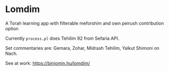 # Lomdim

A Torah learning app with filterable meforshim and own peirush contribution option

Currently `process.pl` does Tehilim 92 from Sefaria API.

Set commentaries are: Gemara, Zohar, Midrash Tehilim, Yalkut Shimoni on Nach.

See at work: https://binjomin.hu/lomdim/


